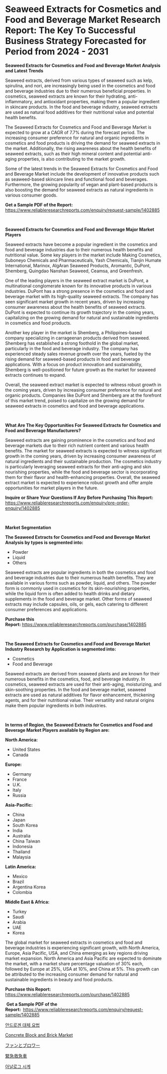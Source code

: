 <p><h1>Seaweed Extracts for Cosmetics and Food and Beverage Market Research Report: The Key To Successful Business Strategy Forecasted for Period from 2024 - 2031</h1></p><p><strong>Seaweed Extracts for Cosmetics and Food and Beverage Market Analysis and Latest Trends</strong></p>
<p><p>Seaweed extracts, derived from various types of seaweed such as kelp, spirulina, and nori, are increasingly being used in the cosmetics and food and beverage industries due to their numerous beneficial properties. In cosmetics, seaweed extracts are known for their hydrating, anti-inflammatory, and antioxidant properties, making them a popular ingredient in skincare products. In the food and beverage industry, seaweed extracts are used as natural food additives for their nutritional value and potential health benefits.</p><p>The Seaweed Extracts for Cosmetics and Food and Beverage Market is expected to grow at a CAGR of 7.7% during the forecast period. The increasing consumer preference for natural and organic ingredients in cosmetics and food products is driving the demand for seaweed extracts in the market. Additionally, the rising awareness about the health benefits of seaweed extracts, such as their high mineral content and potential anti-aging properties, is also contributing to the market growth.</p><p>Some of the latest trends in the Seaweed Extracts for Cosmetics and Food and Beverage Market include the development of innovative products such as seaweed-based skincare lines and functional food and beverages. Furthermore, the growing popularity of vegan and plant-based products is also boosting the demand for seaweed extracts as natural ingredients in various consumer goods.</p></p>
<p><strong>Get a Sample PDF of the Report:&nbsp;</strong> <a href="https://www.reliableresearchreports.com/enquiry/request-sample/1402885">https://www.reliableresearchreports.com/enquiry/request-sample/1402885</a></p>
<p>&nbsp;</p>
<p><strong>Seaweed Extracts for Cosmetics and Food and Beverage Major Market Players</strong></p>
<p><p>Seaweed extracts have become a popular ingredient in the cosmetics and food and beverage industries due to their numerous health benefits and nutritional value. Some key players in the market include Making Cosmetics, Suboneyo Chemicals and Pharmaceuticals, Yash Chemicals, Tianjin Humate International, Marinox, AlgAran Seaweed Products, Aromantic, DuPont, Shemberg, Quingdao Nanshan Seaweed, Ceamsa, and Greenfresh.</p><p>One of the leading players in the seaweed extract market is DuPont, a multinational conglomerate known for its innovative products in various industries. DuPont has a strong presence in the cosmetics and food and beverage market with its high-quality seaweed extracts. The company has seen significant market growth in recent years, driven by increasing consumer awareness about the health benefits of seaweed extracts. DuPont is expected to continue its growth trajectory in the coming years, capitalizing on the growing demand for natural and sustainable ingredients in cosmetics and food products.</p><p>Another key player in the market is Shemberg, a Philippines-based company specializing in carrageenan products derived from seaweed. Shemberg has established a strong foothold in the global market, particularly in the food and beverage industry. The company has experienced steady sales revenue growth over the years, fueled by the rising demand for seaweed-based products in food and beverage applications. With a focus on product innovation and sustainability, Shemberg is well-positioned for future growth as the market for seaweed extracts continues to expand.</p><p>Overall, the seaweed extract market is expected to witness robust growth in the coming years, driven by increasing consumer preference for natural and organic products. Companies like DuPont and Shemberg are at the forefront of this market trend, poised to capitalize on the growing demand for seaweed extracts in cosmetics and food and beverage applications.</p></p>
<p>&nbsp;</p>
<p><strong>What Are The Key Opportunities For Seaweed Extracts for Cosmetics and Food and Beverage Manufacturers?</strong></p>
<p><p>Seaweed extracts are gaining prominence in the cosmetics and food and beverage markets due to their rich nutrient content and various health benefits. The market for seaweed extracts is expected to witness significant growth in the coming years, driven by increasing consumer awareness of natural ingredients and their sustainable production. The cosmetics industry is particularly leveraging seaweed extracts for their anti-aging and skin nourishing properties, while the food and beverage sector is incorporating them for their flavor and health-enhancing properties. Overall, the seaweed extract market is expected to experience robust growth and offer ample opportunities for market players in the future.</p></p>
<p><strong>Inquire or Share Your Questions If Any Before Purchasing This Report:</strong> <a href="https://www.reliableresearchreports.com/enquiry/pre-order-enquiry/1402885">https://www.reliableresearchreports.com/enquiry/pre-order-enquiry/1402885</a></p>
<p>&nbsp;</p>
<p><strong>Market Segmentation</strong></p>
<p><strong>The Seaweed Extracts for Cosmetics and Food and Beverage Market Analysis by types is segmented into:</strong></p>
<p><ul><li>Powder</li><li>Liquid</li><li>Others</li></ul></p>
<p><p>Seaweed extracts are popular ingredients in both the cosmetics and food and beverage industries due to their numerous health benefits. They are available in various forms such as powder, liquid, and others. The powder form is commonly used in cosmetics for its skin-nourishing properties, while the liquid form is often added to health drinks and dietary supplements in the food and beverage market. Other forms of seaweed extracts may include capsules, oils, or gels, each catering to different consumer preferences and applications.</p></p>
<p><strong>Purchase this Report:&nbsp;</strong><a href="https://www.reliableresearchreports.com/purchase/1402885">https://www.reliableresearchreports.com/purchase/1402885</a></p>
<p>&nbsp;</p>
<p><strong>The Seaweed Extracts for Cosmetics and Food and Beverage Market Industry Research by Application is segmented into:</strong></p>
<p><ul><li>Cosmetics</li><li>Food and Beverage</li></ul></p>
<p><p>Seaweed extracts are derived from seaweed plants and are known for their numerous benefits in the cosmetics, food, and beverage industry. In cosmetics, seaweed extracts are used for their anti-aging, moisturizing, and skin-soothing properties. In the food and beverage market, seaweed extracts are used as natural additives for flavor enhancement, thickening agents, and for their nutritional value. Their versatility and natural origins make them popular ingredients in both industries.</p></p>
<p>&nbsp;</p>
<p><strong>In terms of Region, the Seaweed Extracts for Cosmetics and Food and Beverage Market Players available by Region are:</strong></p>
<p>
    <p> <strong> North America: </strong>
        <ul>
            <li>United States</li>
            <li>Canada</li>
        </ul>
        </p> 
    <p> <strong> Europe: </strong>
        <ul>
            <li>Germany</li>
            <li>France</li>
            <li>U.K.</li>
            <li>Italy</li>
            <li>Russia</li>
        </ul>
        </p> 
    <p> <strong> Asia-Pacific: </strong>
        <ul>
            <li>China</li>
            <li>Japan</li>
            <li>South Korea</li>
            <li>India</li>
            <li>Australia</li>
            <li>China Taiwan</li>
            <li>Indonesia</li>
            <li>Thailand</li>
            <li>Malaysia</li>
        </ul>
        </p> 
    <p> <strong> Latin America: </strong>
        <ul>
            <li>Mexico</li>
            <li>Brazil</li>
            <li>Argentina Korea</li>
            <li>Colombia</li>
        </ul>
        </p> 
    <p> <strong> Middle East & Africa: </strong>
        <ul>
            <li>Turkey</li>
            <li>Saudi</li>
            <li>Arabia</li>
            <li>UAE</li>
            <li>Korea</li>
        </ul>
    </p>
    </p>
<p><p>The global market for seaweed extracts in cosmetics and food and beverage industries is experiencing significant growth, with North America, Europe, Asia Pacific, USA, and China emerging as key regions driving market expansion. North America and Asia Pacific are expected to dominate the market, with a market share percentage valuation of 30% each, followed by Europe at 25%, USA at 10%, and China at 5%. This growth can be attributed to the increasing consumer demand for natural and sustainable ingredients in beauty and food products.</p></p>
<p><strong>Purchase this Report: </strong><a href="https://www.reliableresearchreports.com/purchase/1402885">https://www.reliableresearchreports.com/purchase/1402885</a></p>
<p>&nbsp;<strong>Get a Sample PDF of the Report:&nbsp;&nbsp;</strong><a href="https://www.reliableresearchreports.com/enquiry/request-sample/1402885">https://www.reliableresearchreports.com/enquiry/request-sample/1402885</a></p>
<p><strong></strong></p>
<p><p><a href="https://medium.com/@cedricrflatley08766/%EC%95%88%EB%93%9C%EB%A1%9C%EA%B2%90-%EB%8C%80%EC%B2%B4-%EC%9A%94%EB%B2%95-%EC%8B%9C%EC%9E%A5-%EC%8B%9C%EC%9E%A5-%EC%A0%90%EC%9C%A0%EC%9C%A8-%EC%8B%9C%EC%9E%A5-%EB%8F%99%ED%96%A5-%EB%B0%8F-%EB%AF%B8%EB%9E%98-%EC%84%B1%EC%9E%A5-%ED%83%90%EC%83%89-292bb144434e">안드로겐 대체 요법</a></p><p><a href="https://view.publitas.com/reportprime-1/global-concrete-block-and-brick-market-by-types-applications-and-major-players-with-regional-growth-rate-analysis-and-development-situation-from-2024-to-2031/">Concrete Block and Brick Market</a></p><p><a href="https://medium.com/@marlonblick/%E3%83%95%E3%82%A1%E3%83%B3%E3%81%8A%E3%82%88%E3%81%B3%E3%83%96%E3%83%AD%E3%83%AF%E3%83%BC%E5%B8%82%E5%A0%B4%E3%81%AE%E3%83%A1%E3%83%88%E3%83%AA%E3%82%AF%E3%82%B9%E3%81%AE%E3%83%87%E3%82%B3%E3%83%BC%E3%83%89-%E5%B8%82%E5%A0%B4%E3%82%B7%E3%82%A7%E3%82%A2-%E3%83%88%E3%83%AC%E3%83%B3%E3%83%89-%E3%81%8A%E3%82%88%E3%81%B3%E6%88%90%E9%95%B7%E3%83%91%E3%82%BF%E3%83%BC%E3%83%B3-84bb34efa4fe">ファンとブロワー</a></p><p><a href="https://medium.com/@marlonblick/%E7%B7%8A%E6%80%A5%E6%95%91%E6%80%A5%E8%BB%8A%E5%B8%82%E5%A0%B4%E5%88%86%E6%9E%90-%E3%81%9D%E3%81%AEcagr-%E5%B8%82%E5%A0%B4%E3%82%BB%E3%82%B0%E3%83%A1%E3%83%B3%E3%83%86%E3%83%BC%E3%82%B7%E3%83%A7%E3%83%B3-%E3%81%8A%E3%82%88%E3%81%B3%E3%82%B0%E3%83%AD%E3%83%BC%E3%83%90%E3%83%AB%E7%94%A3%E6%A5%AD%E6%A6%82%E8%A6%81-189f0f55f83a">緊急救急車</a></p><p><a href="https://medium.com/@cedricrflatley08766/2024-2031%EB%85%84-%EA%B8%B0%EA%B0%84%EC%9D%84-%EB%8C%80%EC%83%81%EC%9C%BC%EB%A1%9C-%EC%98%88%EC%B8%A1%EB%90%9C-%EC%95%84%EB%82%A0%EB%A1%9C%EA%B7%B8-%EC%8B%9C%EA%B3%84-%EC%8B%9C%EC%9E%A5-%EB%8F%99%ED%96%A5-%EB%B0%8F-%EC%8B%9C%EC%9E%A5-%EB%B6%84%EC%84%9D-b8284236e3a9">아날로그 시계</a></p></p>